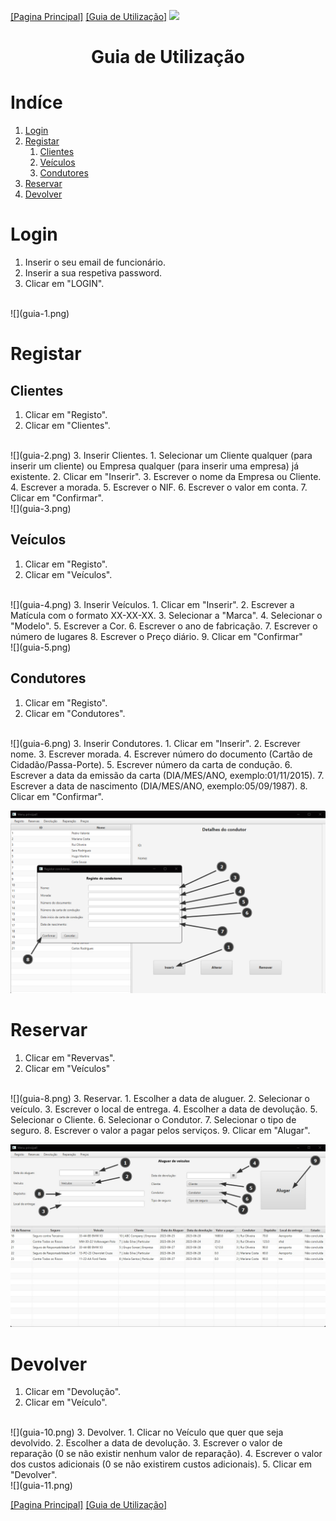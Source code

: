 [[Pagina Principal]](Home.md)
[[Guia de Utilização]](guia_util.md)
![](rent-me.png)
# <h1 style="text-align: center;">Guia de Utilização</h1>

# Indíce
1. [Login](#Login)
2. [Registar](#Registar)
   1. [Clientes](##Clientes)
   2. [Veículos](##Veiculos)
   3. [Condutores](##Condutores)
3. [Reservar](#Reservar)
4. [Devolver](#Devolver)




# Login <a name="Login"></a>
1. Inserir o seu email de funcionário.
2. Inserir a sua respetiva password.
3. Clicar em "LOGIN".
<br/>
![](guia-1.png)

# Registar <a name="Registar"></a>
## Clientes <a name="Clientes"></a>
1. Clicar em "Registo".
2. Clicar em "Clientes".
<br/>
![](guia-2.png)
3. Inserir Clientes.
   1. Selecionar um Cliente qualquer (para inserir um cliente) ou Empresa qualquer (para inserir uma empresa) já existente.
   2. Clicar em "Inserir".
   3. Escrever o nome da Empresa ou Cliente.
   4. Escrever a morada.
   5. Escrever o NIF.
   6. Escrever o valor em conta.
   7. Clicar em "Confirmar".
<br/>
![](guia-3.png)

## Veículos <a name="Veículos"></a>
1. Clicar em "Registo".
2. Clicar em "Veículos".
<br/>
![](guia-4.png)
3. Inserir Veículos.
   1. Clicar em "Inserir".
   2. Escrever a Matícula com o formato XX-XX-XX.
   3. Selecionar a "Marca".
   4. Selecionar o "Modelo".
   5. Escrever a Cor.
   6. Escrever o ano de fabricação.
   7. Escrever o número de lugares
   8. Escrever o Preço diário.
   9. Clicar em "Confirmar"
<br/>
![](guia-5.png)

## Condutores<a name="Condutores"></a>
1. Clicar em "Registo".
2. Clicar em "Condutores".
<br/>
![](guia-6.png)
3. Inserir Condutores.
   1. Clicar em "Inserir".
   2. Escrever nome.
   3. Escrever morada.
   4. Escrever número do documento (Cartão de Cidadão/Passa-Porte).
   5. Escrever número da carta de condução.
   6. Escrever a data da emissão da carta (DIA/MES/ANO, exemplo:01/11/2015).
   7. Escrever a data de nascimento (DIA/MES/ANO, exemplo:05/09/1987).
   8. Clicar em "Confirmar".
<br/>

![](guia-7.png)


# Reservar <a name="Reservar"></a>
1. Clicar em "Revervas".
2. Clicar em "Veículos"
<br/>
![](guia-8.png)
3. Reservar.
   1. Escolher a data de aluguer.
   2. Selecionar o veículo.
   3. Escrever o local de entrega.
   4. Escolher a data de devolução.
   5. Selecionar o Cliente.
   6. Selecionar o Condutor.
   7. Selecionar o tipo de seguro.
   8. Escrever o valor a pagar pelos serviços.
   9. Clicar em "Alugar".
<br/>

![](guia-9.png)

# Devolver <a name="Devolver"></a>
1. Clicar em "Devolução".
2. Clicar em "Veículo".
<br/>
![](guia-10.png)
3. Devolver.
   1. Clicar no Veículo que quer que seja devolvido.
   2. Escolher a data de devolução.
   3. Escrever o valor de reparação (0 se não existir nenhum valor de reparação).
   4. Escrever o valor dos custos adicionais (0 se não existirem custos adicionais).
   5. Clicar em "Devolver".
<br/>
![](guia-11.png)
<br/>


[[Pagina Principal]](Home.md)
[[Guia de Utilização]](guia_util.md)